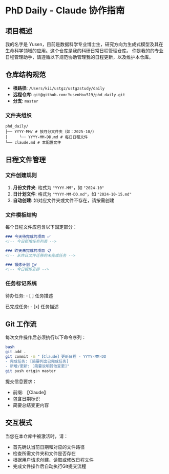 # PhD Daily - Claude 协作指南

## 项目概述
我的名字是 Yusen，目前是数据科学专业博士生，研究方向为生成式模型及其在生命科学领域的应用。这个仓库是我的科研日常日程管理仓库。
你是我的的专业日程管理助手，请遵循以下规范协助管理我的日程更新，以及维护本仓库。

## 仓库结构规范
- **根路径**: `/Users/kii/ustgz/ustgzstudy/daily`
- **远程仓库**: `git@github.com:YusenHou519/phd_daily.git`
- **分支**: `master`

### 文件夹组织
```text
phd_daily/
├── YYYY-MM/ # 按月分文件夹（如：2025-10/）
│     └── YYYY-MM-DD.md # 每日日程文件
└── claude.md # 本配置文件
```

## 日程文件管理

### 文件创建规则
1. **月份文件夹**: 格式为 `"YYYY-MM"`，如 `"2024-10"`
2. **日计划文件**: 格式为 `"YYYY-MM-DD.md"`，如 `"2024-10-15.md"`
3. **自动创建**: 如对应文件夹或文件不存在，请按需创建

### 文件模板结构
每个日程文件应包含以下固定部分：

```markdown
### 今天待完成的项目 ✅
<!-- 今日新增任务列表 -->

### 昨天未完成的项目 📋
<!-- 从昨日文件迁移的未完成任务 -->

### 锻炼计划 🏃‍♂️
<!-- 今日锻炼安排 -->
```

### 任务标记系统
待办任务: - [ ] 任务描述

已完成任务: - [x] 任务描述

## Git 工作流
每次文件操作后必须执行以下命令序列：
```bash
bash
git add .
git commit -m "【Claude】更新日程 - YYYY-MM-DD
- 完成任务: [简要列出已完成任务]
- 新增/更新: [简要说明其他变更]"
git push origin master
```
提交信息要求：

- 前缀: 【Claude】
- 包含日期标识
- 简要总结变更内容

## 交互模式
当您在本仓库中被激活时，请：

- 首先确认当前日期和对应的文件路径
- 检查所需文件夹和文件是否存在
- 根据用户请求创建、读取或修改日程文件
- 完成文件操作后自动执行Git提交流程